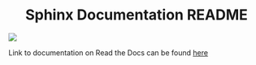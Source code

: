 <h1 align='center'>Sphinx Documentation README</h1>


![](../assets/hierarchy_functions.jpg)


Link to documentation on Read the Docs can be found 
<a href="https://sphinx-code-documentation.readthedocs.io/en/latest">here</a>


